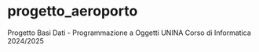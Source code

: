 # progetto_aeroporto
Progetto Basi Dati - Programmazione a Oggetti UNINA Corso di Informatica 2024/2025
